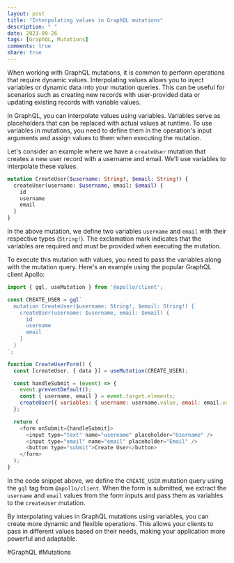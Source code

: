 ```yaml
---
layout: post
title: "Interpolating values in GraphQL mutations"
description: " "
date: 2023-09-26
tags: [GraphQL, Mutations]
comments: true
share: true
---
```


When working with GraphQL mutations, it is common to perform operations that require dynamic values. Interpolating values allows you to inject variables or dynamic data into your mutation queries. This can be useful for scenarios such as creating new records with user-provided data or updating existing records with variable values.

In GraphQL, you can interpolate values using variables. Variables serve as placeholders that can be replaced with actual values at runtime. To use variables in mutations, you need to define them in the operation's input arguments and assign values to them when executing the mutation.

Let's consider an example where we have a `createUser` mutation that creates a new user record with a username and email. We'll use variables to interpolate these values.

```graphql
mutation CreateUser($username: String!, $email: String!) {
  createUser(username: $username, email: $email) {
    id
    username
    email
  }
}
```

In the above mutation, we define two variables `username` and `email` with their respective types (`String!`). The exclamation mark indicates that the variables are required and must be provided when executing the mutation.

To execute this mutation with values, you need to pass the variables along with the mutation query. Here's an example using the popular GraphQL client Apollo:

```javascript
import { gql, useMutation } from '@apollo/client';

const CREATE_USER = gql`
  mutation CreateUser($username: String!, $email: String!) {
    createUser(username: $username, email: $email) {
      id
      username
      email
    }
  }
`;

function CreateUserForm() {
  const [createUser, { data }] = useMutation(CREATE_USER);

  const handleSubmit = (event) => {
    event.preventDefault();
    const { username, email } = event.target.elements;
    createUser({ variables: { username: username.value, email: email.value } });
  };

  return (
    <form onSubmit={handleSubmit}>
      <input type="text" name="username" placeholder="Username" />
      <input type="email" name="email" placeholder="Email" />
      <button type="submit">Create User</button>
    </form>
  );
}
```

In the code snippet above, we define the `CREATE_USER` mutation query using the `gql` tag from `@apollo/client`. When the form is submitted, we extract the `username` and `email` values from the form inputs and pass them as variables to the `createUser` mutation.

By interpolating values in GraphQL mutations using variables, you can create more dynamic and flexible operations. This allows your clients to pass in different values based on their needs, making your application more powerful and adaptable.

#GraphQL #Mutations
